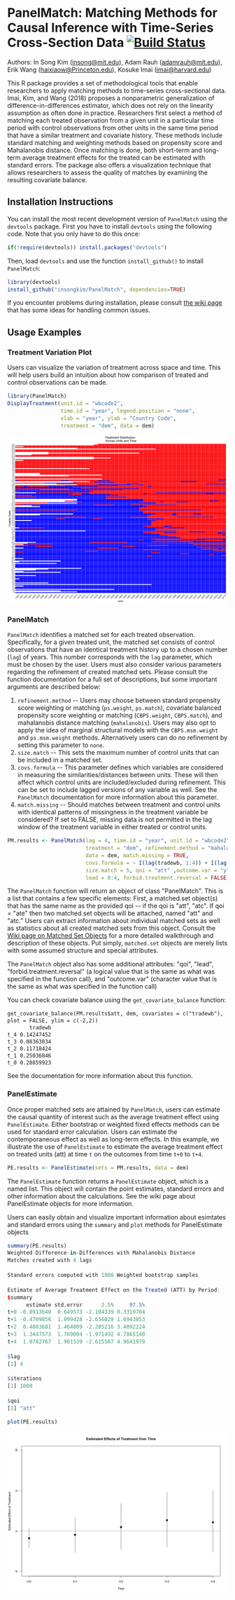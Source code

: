 # PanelMatch: Matching Methods for Causal Inference with Time-Series Cross-Section Data [![Build Status](https://travis-ci.org/insongkim/PanelMatch.svg?branch=master)](https://travis-ci.org/insongkim/PanelMatch)

Authors: In Song Kim (insong@mit.edu), Adam Rauh (adamrauh@mit.edu), Erik Wang (haixiaow@Princeton.edu), Kosuke Imai (imai@harvard.edu)

This R package provides a set of methodological tools that enable
researchers to apply matching methods to time-series cross-sectional
data.  Imai, Kim, and Wang (2018) proposes a nonparametric
generalization of difference-in-differences estimator, which does not
rely on the linearity assumption as often done in
practice. Researchers first select a method of matching each treated
observation from a given unit in a particular time period with control
observations from other units in the same time period that have a
similar treatment and covariate history.  These methods include
standard matching and weighting methods based on propensity score and Mahalanobis distance.
Once matching is done, both short-term and long-term average treatment
effects for the treated can be estimated with standard errors. The
package also offers a visualization technique that allows researchers
to assess the quality of matches by examining the resulting covariate
balance.

Installation Instructions
-------------------------

<!-- `panelMatch` is available on CRAN and can be installed using: -->

<!-- ``` r -->
<!-- install.packages("panelMatch") -->
<!-- ``` -->

You can install the most recent development version of `PanelMatch` using the `devtools` package. First you have to install `devtools` using the following code. Note that you only have to do this once:

``` r
if(!require(devtools)) install.packages("devtools")
```

Then, load `devtools` and use the function `install_github()` to install `PanelMatch`:

``` r
library(devtools)
install_github("insongkim/PanelMatch", dependencies=TRUE)
```
If you encounter problems during installation, please consult [the wiki page](https://github.com/insongkim/PanelMatch/wiki/Installation-Troubleshooting) that has some ideas for handling common issues. 


Usage Examples
-------------------------

### Treatment Variation Plot

Users can visualize the variation of treatment across space and
time. This will help users build an intuition about how comparison of
treated and control observations can be made.

```r
library(PanelMatch)
DisplayTreatment(unit.id = "wbcode2",
                 time.id = "year", legend.position = "none",
                 xlab = "year", ylab = "Country Code",
                 treatment = "dem", data = dem)
```
![](https://github.com/insongkim/repo-data/blob/master/panelmatch/DT_plot.png)

### PanelMatch

`PanelMatch` identifies a matched set for each treated
 observation. Specifically, for a given treated unit, the matched set
 consists of control observations that have an identical treatment
 history up to a chosen number (`lag`) of years. This number corresponds with the `lag` parameter, which must
 be chosen by the user. Users must also consider various parameters regarding the refinement of created matched sets. Please consult the function documentation for a full set of descriptions, but some important arguments are described below:
 1) `refinement.method` -- Users may choose between standard propensity score weighting or matching (`ps.weight`, `ps.match`), covariate balanced propensity score weighting or matching (`CBPS.weight`, `CBPS.match`),  and mahalanobis distance matching (`mahalanobis`). Users may also opt to apply the idea of marginal structural models with the `CBPS.msm.weight` and `ps.msm.weight` methods. Alternatively users can do no refinement by setting this parameter to `none`.
 2) `size.match` -- This sets the maximum number of control units that can be included in a matched set.
 3) `covs.formula` -- This parameter defines which variables are considered in measuring the similarities/distances between units. These will then affect which control units are included/excluded during refinement. This can be set to include lagged versions of any variable as well. See the `PanelMatch` documentation for more information about this parameter.
 4) `match.missing` -- Should matches between treatment and control units with identical patterns of missingness in the treatment variable be considered? If set to FALSE, missing data is not permitted in the lag window of the treatment variable in either treated or control units. 
``` r
PM.results <- PanelMatch(lag = 4, time.id = "year", unit.id = "wbcode2", 
                         treatment = "dem", refinement.method = "mahalanobis", 
                         data = dem, match.missing = TRUE, 
                         covs.formula = ~ I(lag(tradewb, 1:4)) + I(lag(y, 1:4)), 
                         size.match = 5, qoi = "att" ,outcome.var = "y",
                         lead = 0:4, forbid.treatment.reversal = FALSE)

```							
The `PanelMatch` function will return an object of class "PanelMatch". This is a list that contains a few specific elements: First, a matched.set object(s) that has the same name as the provided qoi -- if the qoi is "att", "atc". If qoi = "ate" then two matched.set objects will be attached, named "att" and "atc." Users can extract information about individual matched sets as well as statistics about all created matched sets from this object. Consult the [Wiki page on Matched Set Objects](https://github.com/insongkim/PanelMatch/wiki/Matched-Set-Objects) for a more detailed walkthrough and description of these objects. Put simply, `matched.set` objects are merely lists with some assumed structure and special attributes.

The `PanelMatch` object also has some additional attributes: "qoi", "lead", "forbid.treatment.reversal" (a logical value that is the same as what was specified in the function call), and "outcome.var" (character value that is the same as what was specified in the function call)

You can check covariate balance using the `get_covariate_balance` function:

```{r}
get_covariate_balance(PM.results$att, dem, covariates = c("tradewb"), plot = FALSE, ylim = c(-2,2))
       tradewb
t_4 0.14247452
t_3 0.08363034
t_2 0.11718424
t_1 0.25036846
t_0 0.28859923
```
See the documentation for more information about this function.

### PanelEstimate

Once proper matched sets are attained by `PanelMatch`, users can
estimate the causal quantity of interest such as the average
treatment effect using `PanelEstimate`. Either bootstrap or weighted
fixed effects methods can be used for standard error
calculation. Users can estimate the contemporaneous effect as well as
long-term effects. In this example, we illustrate the use of
`PanelEstimate` to estimate the average treatment effect on treated units (att) at time `t` on the outcomes from time `t+0` to `t+4`.

```r
PE.results <- PanelEstimate(sets = PM.results, data = dem)
```

The `PanelEstimate` function returns a `PanelEstimate` object, which is a named list. This object will contain the point estimates, standard errors and other information about the calculations. See the wiki page about PanelEstimate objects for more information. 

Users can easily obtain and visualize important information about esimtates and standard errors using the `summary` and `plot` methods for PanelEstimate objects

```r
summary(PE.results)
Weighted Difference-in-Differences with Mahalanobis Distance
Matches created with 4 lags

Standard errors computed with 1000 Weighted bootstrap samples

Estimate of Average Treatment Effect on the Treated (ATT) by Period:
$summary
      estimate std.error      2.5%     97.5%
t+0 -0.8913640  0.649573 -2.104339 0.3319704
t+1 -0.4709856  1.099428 -2.656029 1.6943853
t+2  0.4803681  1.464809 -2.285216 3.4092224
t+3  1.3447573  1.769004 -1.971492 4.7865140
t+4  1.0782767  1.901539 -2.615567 4.9641979

$lag
[1] 4

$iterations
[1] 1000

$qoi
[1] "att"

```

```r
plot(PE.results)
```
![](https://github.com/insongkim/repo-data/blob/master/panelmatch/pe_plot_1_20.png)
